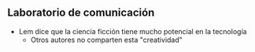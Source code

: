 ## Laboratorio de comunicación

- Lem dice que la ciencia ficción tiene mucho potencial en la tecnología
	- Otros autores no comparten esta "creatividad"